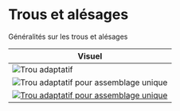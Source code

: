# Trous et alésages

Généralités sur les trous et alésages

| Visuel 
| --- 
| <img src="../adaptative/adaptative-losange.png" alt="Trou adaptatif" class="picture">
| <img src="../destroy/destroy-hole.png" alt="Trou adaptatif pour assemblage unique" class="picture">
| [<img src="../adaptative/adaptative-hole.png" alt="Trou adaptatif pour assemblage unique" class="picture">](./adaptative/adaptative_slant.md)

